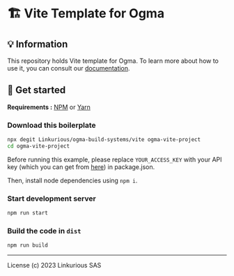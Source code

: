 # 🏗 Vite Template for Ogma

## 💡 Information

This repository holds Vite template for Ogma. To learn more about how to use it, you can consult our [documentation](https://ogma.linkurio.us).

## 🚀 Get started

**Requirements :** [NPM](https://npmjs.com/) or [Yarn](https://yarnpkg.com/)

### Download this boilerplate

```sh
npx degit Linkurious/ogma-build-systems/vite ogma-vite-project
cd ogma-vite-project
```

Before running this example, please replace `YOUR_ACCESS_KEY` with your API key (which you can get from [here](https://get.linkurio.us)) in package.json.

Then, install node dependencies using `npm i`.

### Start development server

```sh
npm run start
```

### Build the code in `dist`

```sh
npm run build
```

---

License (c) 2023 Linkurious SAS

